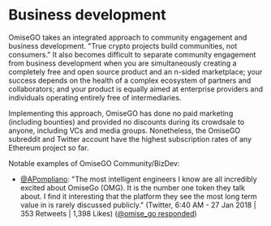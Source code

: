 # Business development

OmiseGO takes an integrated approach to community engagement and business development. "True crypto projects build communities, not consumers." It also becomes difficult to separate community engagement from business development when you are simultaneously creating a completely free and open source product and an n-sided marketplace; your success depends on the health of a complex ecosystem of partners and collaborators; and your product is equally aimed at enterprise providers and individuals operating entirely free of intermediaries.

Implementing this approach, OmiseGO has done no paid marketing \(including bounties\) and provided no discounts during its crowdsale to anyone, including VCs and media groups. Nonetheless, the OmiseGO subreddit and Twitter account have the highest subscription rates of any Ethereum project so far.   

Notable examples of OmiseGO Community/BizDev: 

* [@APompliano](https://twitter.com/APompliano/status/957262065768550402): "The most intelligent engineers I know are all incredibly excited about OmiseGo \(OMG\). It is the number one token they talk about. I find it interesting that the platform they see the most long term value in is rarely discussed publicly." \(Twitter,  6:40 AM - 27 Jan 2018 \| 353 Retweets \| 1,398 Likes\) \([@omise\_go responded](https://twitter.com/omise_go/status/957523890942574592)\)



